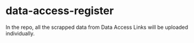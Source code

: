 # data-access-register
In the repo, all the scrapped data from Data Access Links will be uploaded individually.  
